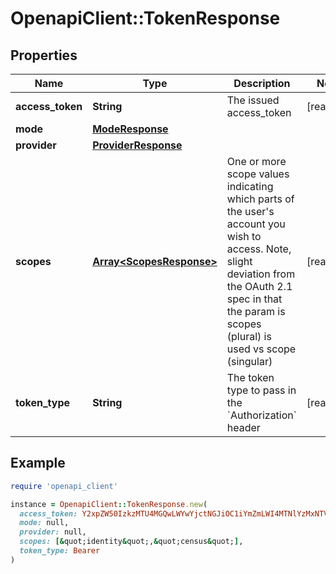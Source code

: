 # OpenapiClient::TokenResponse

## Properties

| Name | Type | Description | Notes |
| ---- | ---- | ----------- | ----- |
| **access_token** | **String** | The issued access_token | [readonly] |
| **mode** | [**ModeResponse**](ModeResponse.md) |  |  |
| **provider** | [**ProviderResponse**](ProviderResponse.md) |  |  |
| **scopes** | [**Array&lt;ScopesResponse&gt;**](ScopesResponse.md) | One or more scope values indicating which parts of the user&#39;s account you wish to access.  Note, slight deviation from the OAuth 2.1 spec in that the param is scopes (plural) is used vs scope (singular)  | [readonly] |
| **token_type** | **String** | The token type to pass in the &#x60;Authorization&#x60; header | [readonly] |

## Example

```ruby
require 'openapi_client'

instance = OpenapiClient::TokenResponse.new(
  access_token: Y2xpZW50IzkzMTU4MGQwLWYwYjctNGJiOC1iYmZmLWI4MTNlYzMxNTVjYXx0b2tlbiM4ZDY5NzMwZi1kNzI1LTQ1ZjYtYTVlOC1mZmQ0NWE3ZjhkNDE&#x3D;,
  mode: null,
  provider: null,
  scopes: [&quot;identity&quot;,&quot;census&quot;],
  token_type: Bearer
)
```

